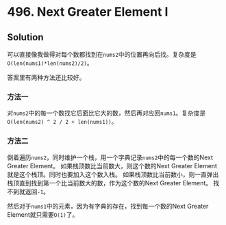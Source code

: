 # 496. Next Greater Element I

## Solution

可以直接像我做得对每个数都找到在`nums2`中的位置再向后找。复杂度是`O(len(nums1)*len(nums2)/2)`。

答案里有两种方法还比较好。

### 方法一

对`nums2`中的每一个数找它后面比它大的数，然后再对应回`nums1`。复杂度是`O(len(nums2) ^ 2 / 2 + len(nums1))`。

### 方法二

倒着遍历`nums2`，同时维护一个栈，用一个字典记录`nums2`中的每一个数的Next Greater Element。
如果栈顶数比当前数大，则这个数的Next Greater Element就是这个栈顶。同时也要加入这个数入栈。
如果栈顶数比当前数小，则一直弹出栈顶直到找到第一个比当前数大的数，作为这个数的Next Greater Element。
找不到就返回`-1`。

然后对于`nums1`中的元素，因为有字典的存在，找到每一个数的Next Greater Element就只需要`O(1)`了。